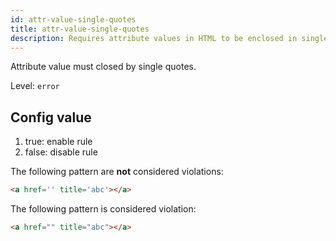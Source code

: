 ```yaml
---
id: attr-value-single-quotes
title: attr-value-single-quotes
description: Requires attribute values in HTML to be enclosed in single quotes for consistency.
---
```


Attribute value must closed by single quotes.

Level: `error`

## Config value

1. true: enable rule
2. false: disable rule

The following pattern are **not** considered violations:

<!-- prettier-ignore -->
```html
<a href='' title='abc'></a>
```

The following pattern is considered violation:

<!-- prettier-ignore -->
```html
<a href="" title="abc"></a>
```
